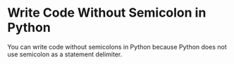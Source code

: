 # Write Code Without Semicolon in Python

You can write code without semicolons in Python because Python does not use semicolon as a statement delimiter.
